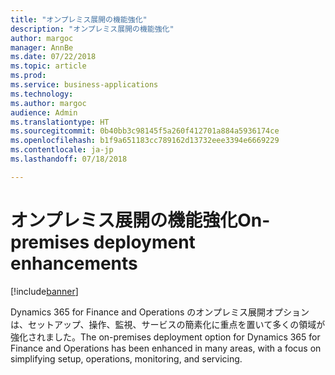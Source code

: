 ```yaml
---
title: "オンプレミス展開の機能強化"
description: "オンプレミス展開の機能強化"
author: margoc
manager: AnnBe
ms.date: 07/22/2018
ms.topic: article
ms.prod: 
ms.service: business-applications
ms.technology: 
ms.author: margoc
audience: Admin
ms.translationtype: HT
ms.sourcegitcommit: 0b40bb3c98145f5a260f412701a884a5936174ce
ms.openlocfilehash: b1f9a651183cc789162d13732eee3394e6669229
ms.contentlocale: ja-jp
ms.lasthandoff: 07/18/2018

---
```

#  <a name="on-premises-deployment-enhancements"></a><span data-ttu-id="11fdc-103">オンプレミス展開の機能強化</span><span class="sxs-lookup"><span data-stu-id="11fdc-103">On-premises deployment enhancements</span></span>

[!include[banner](../../includes/banner.md)]

<span data-ttu-id="11fdc-104">Dynamics 365 for Finance and Operations のオンプレミス展開オプションは、セットアップ、操作、監視、サービスの簡素化に重点を置いて多くの領域が強化されました。</span><span class="sxs-lookup"><span data-stu-id="11fdc-104">The on-premises deployment option for Dynamics 365 for Finance and Operations has been enhanced in many areas, with a focus on simplifying setup, operations, monitoring, and servicing.</span></span>

